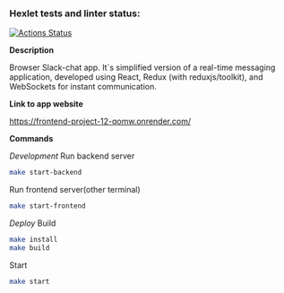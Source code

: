 ### Hexlet tests and linter status:
[![Actions Status](https://github.com/Weloza/frontend-project-12/actions/workflows/hexlet-check.yml/badge.svg)](https://github.com/Weloza/frontend-project-12/actions)

**Description**

Browser Slack-chat app. It`s simplified version of a real-time messaging application, developed using React, Redux (with reduxjs/toolkit), and WebSockets for instant communication. 

**Link to app website**

https://frontend-project-12-qomw.onrender.com/

**Commands**

*Development*
Run backend server
```sh
make start-backend
```
Run frontend server(other terminal)
```sh
make start-frontend
```

*Deploy*
Build
```sh
make install
make build
```
Start
```sh
make start
```
